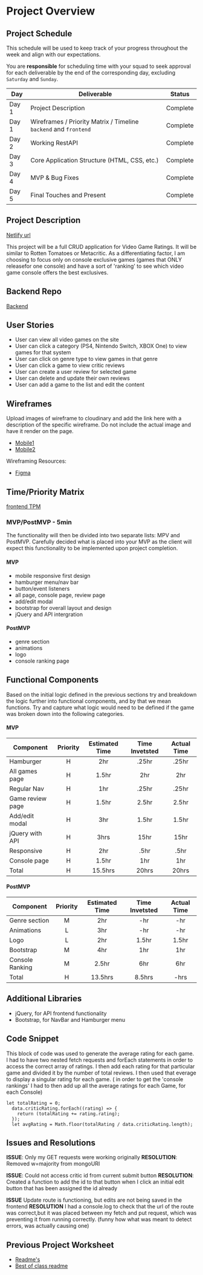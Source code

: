 # Project Overview

## Project Schedule

This schedule will be used to keep track of your progress throughout the week and align with our expectations.

You are **responsible** for scheduling time with your squad to seek approval for each deliverable by the end of the corresponding day, excluding `Saturday` and `Sunday`.

| Day   | Deliverable                                                      | Status   |
| ----- | ---------------------------------------------------------------- | -------- |
| Day 1 | Project Description                                              | Complete |
| Day 1 | Wireframes / Priority Matrix / Timeline `backend` and `frontend` | Complete |
| Day 2 | Working RestAPI                                                  | Complete |
| Day 3 | Core Application Structure (HTML, CSS, etc.)                     | Complete |
| Day 4 | MVP & Bug Fixes                                                  | Complete |
| Day 5 | Final Touches and Present                                        | Complete |

## Project Description

[Netlify url](https://flamboyant-ramanujan-b00f82.netlify.app/)

This project will be a full CRUD application for Video Game Ratings. It will be similar to Rotten Tomatoes or Metacritic. As a differentiating factor, I am choosing to focus only on console exclusive games (games that ONLY releasefor one console) and have a sort of 'ranking' to see which video game console offers the best exclusives.

## Backend Repo

[Backend](https://github.com/wjclavell/BackEnd-P2/blob/master/planning_directory/project-worksheet.md)

## User Stories

- User can view all video games on the site
- User can click a category (PS4, Nintendo Switch, XBOX One) to view games for that system
- User can click on genre type to view games in that genre
- User can click a game to view critic reviews
- User can create a user review for selected game
- User can delete and update their own reviews
- User can add a game to the list and edit the content

## Wireframes

Upload images of wireframe to cloudinary and add the link here with a description of the specific wireframe. Do not include the actual image and have it render on the page.

- [Mobile1](https://res.cloudinary.com/wjclavell/image/upload/v1596219606/project2-videogameratings/VGR_allgames_pze2ig.png)
- [Mobile2](https://res.cloudinary.com/wjclavell/image/upload/v1596219743/project2-videogameratings/VideoGameRatings_qossv6.png)

Wireframing Resources:

- [Figma](https://www.figma.com/)

## Time/Priority Matrix

[frontend TPM](https://res.cloudinary.com/wjclavell/image/upload/v1596217003/project2-videogameratings/P2-frontend-TPM_rivv2m.png)

### MVP/PostMVP - 5min

The functionality will then be divided into two separate lists: MPV and PostMVP. Carefully decided what is placed into your MVP as the client will expect this functionality to be implemented upon project completion.

#### MVP

- mobile responsive first design
- hamburger menu/nav bar
- button/event listeners
- all page, console page, review page
- add/edit modal
- bootstrap for overall layout and design
- jQuery and API intergration

#### PostMVP

- genre section
- animations
- logo
- console ranking page

## Functional Components

Based on the initial logic defined in the previous sections try and breakdown the logic further into functional components, and by that we mean functions. Try and capture what logic would need to be defined if the game was broken down into the following categories.

#### MVP

| Component        | Priority | Estimated Time | Time Invetsted | Actual Time |
| ---------------- | :------: | :------------: | :------------: | :---------: |
| Hamburger        |    H     |      2hr       |     .25hr      |    .25hr    |
| All games page   |    H     |     1.5hr      |      2hr       |     2hr     |
| Regular Nav      |    H     |      1hr       |     .25hr      |    .25hr    |
| Game review page |    H     |     1.5hr      |     2.5hr      |    2.5hr    |
| Add/edit modal   |    H     |      3hr       |     1.5hr      |    1.5hr    |
| jQuery with API  |    H     |      3hrs      |      15hr      |    15hr     |
| Responsive       |    H     |      2hr       |      .5hr      |    .5hr     |
| Console page     |    H     |     1.5hr      |      1hr       |     1hr     |
| Total            |    H     |    15.5hrs     |     20hrs      |    20hrs    |

#### PostMVP

| Component       | Priority | Estimated Time | Time Invetsted | Actual Time |
| --------------- | :------: | :------------: | :------------: | :---------: |
| Genre section   |    M     |      2hr       |      -hr       |     -hr     |
| Animations      |    L     |      3hr       |      -hr       |     -hr     |
| Logo            |    L     |      2hr       |     1.5hr      |    1.5hr    |
| Bootstrap       |    M     |      4hr       |      1hr       |     1hr     |
| Console Ranking |    M     |     2.5hr      |      6hr       |     6hr     |
| Total           |    H     |    13.5hrs     |     8.5hrs     |    -hrs     |

## Additional Libraries

- jQuery, for API frontend functionality
- Bootstrap, for NavBar and Hamburger menu

## Code Snippet

This block of code was used to generate the average rating for each game. I had to have two nested fetch requests and forEach statements in order to access the correct array of ratings. I then add each rating for that particular game and divided it by the number of total reviews. I then used that everage to display a singular rating for each game. ( in order to get the 'console rankings' I had to then add up all the average ratings for each Game, for each Console)

```
let totalRating = 0;
  data.criticRating.forEach((rating) => {
    return (totalRating += rating.rating);
  });
  let avgRating = Math.floor(totalRating / data.criticRating.length);
```

## Issues and Resolutions

**ISSUE**: Only my GET requests were working originally
**RESOLUTION**: Removed w=majority from mongoURI

**ISSUE**: Could not access critic id from current submit button
**RESOLUTION**: Created a function to add the id to that button when I click an initial edit button that has been assigned the id already

**ISSUE** Update route is functioning, but edits are not being saved in the frontend
**RESOLUTION** I had a console.log to check that the url of the route was correct,but it was placed between my fetch and put request, which was preventing it from running correctly. (funny how what was meant to detect errors, was actually causing one)

## Previous Project Worksheet

- [Readme's](https://github.com/jkeohan/fewd-class-repo/tree/master/final-project-worksheet/project-worksheet-examples)
- [Best of class readme](https://github.com/jkeohan/fewd-class-repo/blob/master/final-project-worksheet/project-worksheet-examples/portfolio-gracie.md)
